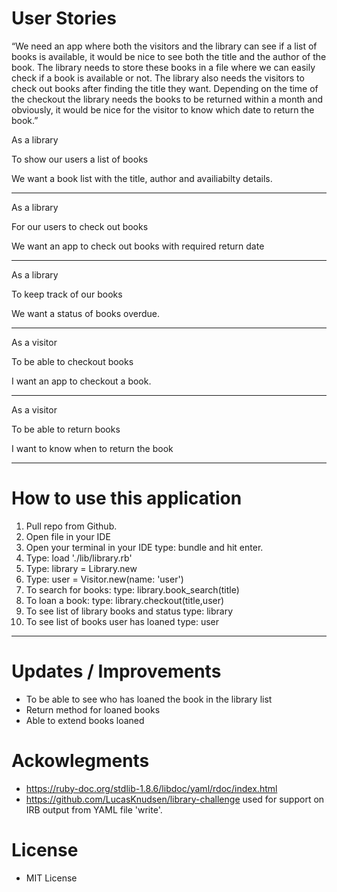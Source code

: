 # User Stories

“We need an app where both the visitors and the library can see if a list of books is available, it would be nice to see both the title and the author of the book. The library needs to store these books in a file where we can easily check if a book is available or not. The library also needs the visitors to check out books after finding the title they want. Depending on the time of the checkout the library needs the books to be returned within a month and obviously, it would be nice for the visitor to know which date to return the book.”


As a library 

To show our users a list of books

We want a book list with the title, author and availiabilty details.

---
As a library 

For our users to check out books

We want an app to check out books with required return date

---
As a library 

To keep track of our books

We want a status of books overdue.

---
As a visitor 

To be able to checkout books

I want an app to checkout a book. 

---
As a visitor 

To be able to return books

I want to know when to return the book 

***

# How to use this application

1. Pull repo from Github. 
2. Open file in your IDE
3. Open your terminal in your IDE type: bundle and hit enter. 
4. Type: load './lib/library.rb' 
5. Type: library = Library.new 
6. Type: user = Visitor.new(name: 'user')
7. To search for books: type: library.book_search(title)
8. To loan a book: type: library.checkout(title,user)
9. To see list of library books and status type: library
10. To see list of books user has loaned type: user

---

# Updates / Improvements

- To be able to see who has loaned the book in the library list 
- Return method for loaned books
- Able to extend books loaned



# Ackowlegments 

- https://ruby-doc.org/stdlib-1.8.6/libdoc/yaml/rdoc/index.html
- https://github.com/LucasKnudsen/library-challenge used for support on IRB output from YAML file 'write'. 


# License 

- MIT License